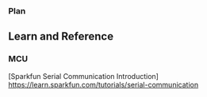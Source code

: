 ### Plan


## Learn and Reference

### MCU

[Sparkfun Serial Communication Introduction] https://learn.sparkfun.com/tutorials/serial-communication



